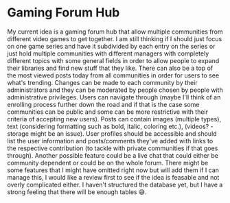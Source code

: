 
# Gaming Forum Hub

My current idea is a gaming forum hub that allow multiple communities from different video games to get together. I am still thinking if I should just focus on one game series and have it subdivided by each entry on the series or just hold multiple communities with different managers with completely different topics with some general fields in order to allow people to expand their libraries and find new stuff that they like. There can also be a top of the most viewed posts today from all communities in order for users to see what's trending. Changes can be made to each community by their administrators and they can be moderated by people chosen by people with administrative privileges. Users can navigate through (maybe I'll think of an enrolling process further down the road and if that is the case some communities can be public and some can be more restrictive with their criteria of accepting new users). Posts can contain images (multiple types), text (considering formatting such as bold, italic, coloring etc.), (videos? - storage might be an issue). User profiles should be accessible and should list the user information and posts/comments they've added with links to the respective contribution (to tackle with private communities if that goes through). Another possible feature could be a live chat that could either be community dependent or could be on the whole forum. There might be some features that I might have omitted right now but will add them if I can manage this, I would like a review first to see if the idea is feasable and not overly complicated either. I haven't structured the database yet, but I have a strong feeling that there will be enough tables 😅. 